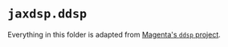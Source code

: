 # `jaxdsp.ddsp`

Everything in this folder is adapted from [Magenta's `ddsp` project](https://github.com/magenta/ddsp/tree/master/ddsp).
